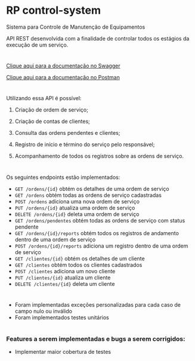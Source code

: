 # RP control-system
Sistema para Controle de Manutenção de Equipamentos


API REST desenvolvida com a finalidade de controlar todos os estágios da execução de um serviço.
#
[Clique aqui para a documentação no Swagger](https://app.swaggerhub.com/apis/carolruo/control-system/1.0.0#/)

[Clique aqui para a documentação no Postman](https://documenter.getpostman.com/view/21616155/2s8YekQudH)
#
Utilizando essa API é possível:

1. Criação de ordem de serviço;

2. Criação de contas de clientes;

3. Consulta das ordens pendentes e clientes;

4. Registro de início e término do serviço pelo responsável;

5. Acompanhamento de todos os registros sobre as ordens de serviço.
#
Os seguintes endpoints estão implementados:

- `GET /ordens/{id}` obtém os detalhes de uma ordem de serviço
- `GET /ordens` obtém todas as ordens de serviço cadastradas
- `POST /ordens` adiciona uma nova ordem de serviço
- `PUT /ordens/{id}` atualiza uma ordem de serviço
- `DELETE /ordens/{id}` deleta uma ordem de serviço
- `GET /ordens/pendentes` obtém todas as ordens de serviço com status pendente
- `GET /ordens/{id}/reports` obtém todos os registros de andamento dentro de uma ordem de serviço
- `POST /ordens/{id}/reports` adiciona um registro dentro de uma ordem de serviço
- `GET /clientes/{id}` obtém os detalhes de um cliente
- `GET /clientes` obtém todos os clientes cadastrados
- `POST /clientes` adiciona um novo cliente
- `PUT /clientes/{id}` atualiza um cliente
- `DELETE /clientes/{id}` deleta um cliente
#
- Foram implementadas exceções personalizadas para cada caso de campo nulo ou inválido
- Foram implementados testes unitários
#
### Features a serem implementadas e bugs a serem corrigidos:
- Implementar maior cobertura de testes
